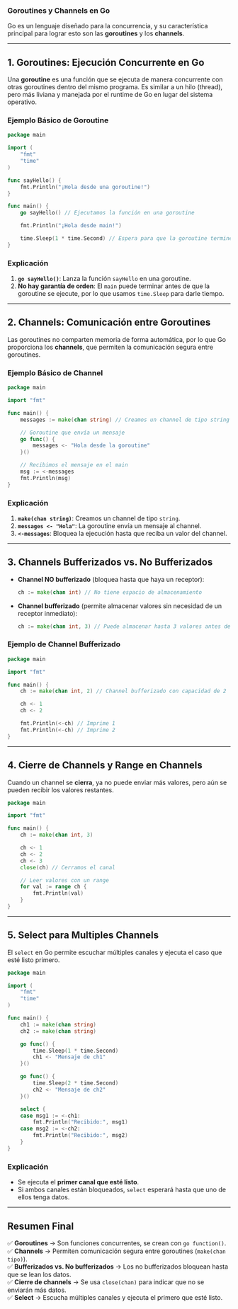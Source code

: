 ### **Goroutines y Channels en Go**

Go es un lenguaje diseñado para la concurrencia, y su característica principal para lograr esto son las **goroutines** y los **channels**.

---

## **1. Goroutines: Ejecución Concurrente en Go**

Una **goroutine** es una función que se ejecuta de manera concurrente con otras goroutines dentro del mismo programa. Es similar a un hilo (thread), pero más liviana y manejada por el runtime de Go en lugar del sistema operativo.

### **Ejemplo Básico de Goroutine**

```go
package main

import (
	"fmt"
	"time"
)

func sayHello() {
	fmt.Println("¡Hola desde una goroutine!")
}

func main() {
	go sayHello() // Ejecutamos la función en una goroutine

	fmt.Println("¡Hola desde main!")

	time.Sleep(1 * time.Second) // Espera para que la goroutine termine antes de que el programa finalice
}
```

### **Explicación**

1. **`go sayHello()`**: Lanza la función `sayHello` en una goroutine.
2. **No hay garantía de orden**: El `main` puede terminar antes de que la goroutine se ejecute, por lo que usamos `time.Sleep` para darle tiempo.

---

## **2. Channels: Comunicación entre Goroutines**

Las goroutines no comparten memoria de forma automática, por lo que Go proporciona los **channels**, que permiten la comunicación segura entre goroutines.

### **Ejemplo Básico de Channel**

```go
package main

import "fmt"

func main() {
	messages := make(chan string) // Creamos un channel de tipo string

	// Goroutine que envía un mensaje
	go func() {
		messages <- "Hola desde la goroutine"
	}()

	// Recibimos el mensaje en el main
	msg := <-messages
	fmt.Println(msg)
}
```

### **Explicación**

1. **`make(chan string)`**: Creamos un channel de tipo `string`.
2. **`messages <- "Hola"`**: La goroutine envía un mensaje al channel.
3. **`<-messages`**: Bloquea la ejecución hasta que reciba un valor del channel.

---

## **3. Channels Bufferizados vs. No Bufferizados**

- **Channel NO bufferizado** (bloquea hasta que haya un receptor):
  ```go
  ch := make(chan int) // No tiene espacio de almacenamiento
  ```
- **Channel bufferizado** (permite almacenar valores sin necesidad de un receptor inmediato):
  ```go
  ch := make(chan int, 3) // Puede almacenar hasta 3 valores antes de bloquearse
  ```

### **Ejemplo de Channel Bufferizado**

```go
package main

import "fmt"

func main() {
	ch := make(chan int, 2) // Channel bufferizado con capacidad de 2

	ch <- 1
	ch <- 2

	fmt.Println(<-ch) // Imprime 1
	fmt.Println(<-ch) // Imprime 2
}
```

---

## **4. Cierre de Channels y Range en Channels**

Cuando un channel se **cierra**, ya no puede enviar más valores, pero aún se pueden recibir los valores restantes.

```go
package main

import "fmt"

func main() {
	ch := make(chan int, 3)

	ch <- 1
	ch <- 2
	ch <- 3
	close(ch) // Cerramos el canal

	// Leer valores con un range
	for val := range ch {
		fmt.Println(val)
	}
}
```

---

## **5. Select para Multiples Channels**

El `select` en Go permite escuchar múltiples canales y ejecuta el caso que esté listo primero.

```go
package main

import (
	"fmt"
	"time"
)

func main() {
	ch1 := make(chan string)
	ch2 := make(chan string)

	go func() {
		time.Sleep(1 * time.Second)
		ch1 <- "Mensaje de ch1"
	}()

	go func() {
		time.Sleep(2 * time.Second)
		ch2 <- "Mensaje de ch2"
	}()

	select {
	case msg1 := <-ch1:
		fmt.Println("Recibido:", msg1)
	case msg2 := <-ch2:
		fmt.Println("Recibido:", msg2)
	}
}
```

### **Explicación**

- Se ejecuta el **primer canal que esté listo**.
- Si ambos canales están bloqueados, `select` esperará hasta que uno de ellos tenga datos.

---

## **Resumen Final**

✅ **Goroutines** → Son funciones concurrentes, se crean con `go function()`.  
✅ **Channels** → Permiten comunicación segura entre goroutines (`make(chan tipo)`).  
✅ **Bufferizados vs. No bufferizados** → Los no bufferizados bloquean hasta que se lean los datos.  
✅ **Cierre de channels** → Se usa `close(chan)` para indicar que no se enviarán más datos.  
✅ **Select** → Escucha múltiples canales y ejecuta el primero que esté listo.
